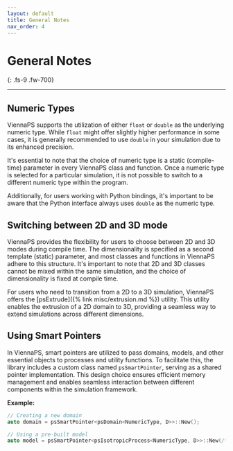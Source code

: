 ```yaml
---
layout: default
title: General Notes
nav_order: 4
---
```


# General Notes
{: .fs-9 .fw-700}

---

## Numeric Types

ViennaPS supports the utilization of either `float` or `double` as the underlying numeric type. While `float` might offer slightly higher performance in some cases, it is generally recommended to use `double` in your simulation due to its enhanced precision.

It's essential to note that the choice of numeric type is a static (compile-time) parameter in every ViennaPS class and function. Once a numeric type is selected for a particular simulation, it is not possible to switch to a different numeric type within the program.

Additionally, for users working with Python bindings, it's important to be aware that the Python interface always uses `double` as the numeric type.

## Switching between 2D and 3D mode

ViennaPS provides the flexibility for users to choose between 2D and 3D modes during compile time. The dimensionality is specified as a second template (static) parameter, and most classes and functions in ViennaPS adhere to this structure. It's important to note that 2D and 3D classes cannot be mixed within the same simulation, and the choice of dimensionality is fixed at compile time.

For users who need to transition from a 2D to a 3D simulation, ViennaPS offers the [psExtrude]({% link misc/extrusion.md %}) utility. This utility enables the extrusion of a 2D domain to 3D, providing a seamless way to extend simulations across different dimensions.

## Using Smart Pointers

In ViennaPS, smart pointers are utilized to pass domains, models, and other essential objects to processes and utility functions. To facilitate this, the library includes a custom class named `psSmartPointer`, serving as a shared pointer implementation. This design choice ensures efficient memory management and enables seamless interaction between different components within the simulation framework.

__Example:__

```c++
// Creating a new domain
auto domain = psSmartPointer<psDomain<NumericType, D>>::New();

// Using a pre-built model
auto model = psSmartPointer<psIsotropicProcess<NumericType, D>>::New(/*pass constructor arguments*/);
```